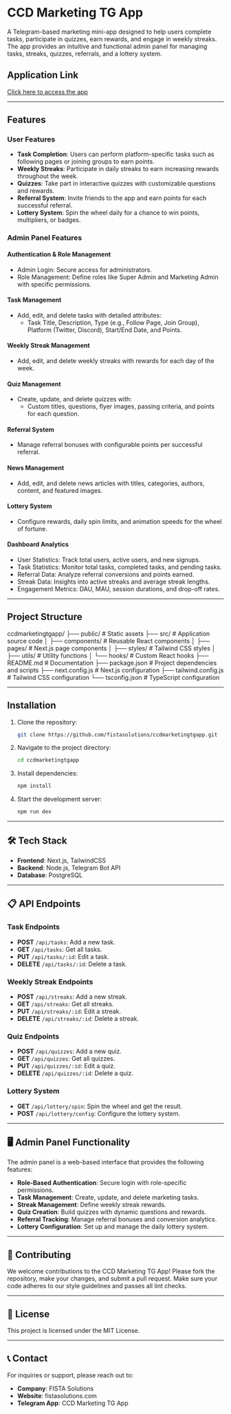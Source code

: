 # CCD Marketing TG App

A Telegram-based marketing mini-app designed to help users complete tasks, participate in quizzes, earn rewards, and engage in weekly streaks. The app provides an intuitive and functional admin panel for managing tasks, streaks, quizzes, referrals, and a lottery system.

## Application Link
[Click here to access the app](https://t.me/fistaapp000001ccd_bot)

---

## Features

### User Features
- **Task Completion**: Users can perform platform-specific tasks such as following pages or joining groups to earn points.
- **Weekly Streaks**: Participate in daily streaks to earn increasing rewards throughout the week.
- **Quizzes**: Take part in interactive quizzes with customizable questions and rewards.
- **Referral System**: Invite friends to the app and earn points for each successful referral.
- **Lottery System**: Spin the wheel daily for a chance to win points, multipliers, or badges.

### Admin Panel Features
#### Authentication & Role Management
- Admin Login: Secure access for administrators.
- Role Management: Define roles like Super Admin and Marketing Admin with specific permissions.

#### Task Management
- Add, edit, and delete tasks with detailed attributes:
  - Task Title, Description, Type (e.g., Follow Page, Join Group), Platform (Twitter, Discord), Start/End Date, and Points.

#### Weekly Streak Management
- Add, edit, and delete weekly streaks with rewards for each day of the week.

#### Quiz Management
- Create, update, and delete quizzes with:
  - Custom titles, questions, flyer images, passing criteria, and points for each question.

#### Referral System
- Manage referral bonuses with configurable points per successful referral.

#### News Management
- Add, edit, and delete news articles with titles, categories, authors, content, and featured images.

#### Lottery System
- Configure rewards, daily spin limits, and animation speeds for the wheel of fortune.

#### Dashboard Analytics
- User Statistics: Track total users, active users, and new signups.
- Task Statistics: Monitor total tasks, completed tasks, and pending tasks.
- Referral Data: Analyze referral conversions and points earned.
- Streak Data: Insights into active streaks and average streak lengths.
- Engagement Metrics: DAU, MAU, session durations, and drop-off rates.

---

## Project Structure

ccdmarketingtgapp/
├── public/                # Static assets
├── src/                   # Application source code
│   ├── components/        # Reusable React components
│   ├── pages/             # Next.js page components
│   ├── styles/            # Tailwind CSS styles
│   ├── utils/             # Utility functions
│   └── hooks/             # Custom React hooks
├── README.md              # Documentation
├── package.json           # Project dependencies and scripts
├── next.config.js         # Next.js configuration
├── tailwind.config.js     # Tailwind CSS configuration
└── tsconfig.json          # TypeScript configuration

---

## Installation

1. Clone the repository:
   ```bash
   git clone https://github.com/fistasolutions/ccdmarketingtgapp.git
   ```

2. Navigate to the project directory:
   ```bash
   cd ccdmarketingtgapp
   ```

3. Install dependencies:
   ```bash
   npm install
   ```

4. Start the development server:
   ```bash
   npm run dev
   ```

---

## 🛠️ Tech Stack

- **Frontend**: Next.js, TailwindCSS
- **Backend**: Node.js, Telegram Bot API
- **Database**: PostgreSQL

---

## 📋 API Endpoints

### **Task Endpoints**
- **POST** `/api/tasks`: Add a new task.
- **GET** `/api/tasks`: Get all tasks.
- **PUT** `/api/tasks/:id`: Edit a task.
- **DELETE** `/api/tasks/:id`: Delete a task.

### **Weekly Streak Endpoints**
- **POST** `/api/streaks`: Add a new streak.
- **GET** `/api/streaks`: Get all streaks.
- **PUT** `/api/streaks/:id`: Edit a streak.
- **DELETE** `/api/streaks/:id`: Delete a streak.

### **Quiz Endpoints**
- **POST** `/api/quizzes`: Add a new quiz.
- **GET** `/api/quizzes`: Get all quizzes.
- **PUT** `/api/quizzes/:id`: Edit a quiz.
- **DELETE** `/api/quizzes/:id`: Delete a quiz.

### **Lottery System**
- **GET** `/api/lottery/spin`: Spin the wheel and get the result.
- **POST** `/api/lottery/config`: Configure the lottery system.

---

## 🖥️ Admin Panel Functionality

The admin panel is a web-based interface that provides the following features:

- **Role-Based Authentication**: Secure login with role-specific permissions.
- **Task Management**: Create, update, and delete marketing tasks.
- **Streak Management**: Define weekly streak rewards.
- **Quiz Creation**: Build quizzes with dynamic questions and rewards.
- **Referral Tracking**: Manage referral bonuses and conversion analytics.
- **Lottery Configuration**: Set up and manage the daily lottery system.

---

## 🤝 Contributing

We welcome contributions to the CCD Marketing TG App! Please fork the repository, make your changes, and submit a pull request. Make sure your code adheres to our style guidelines and passes all lint checks.

---

## 📜 License

This project is licensed under the MIT License.

---

## 📞 Contact

For inquiries or support, please reach out to:

- **Company**: FISTA Solutions
- **Website**: fistasolutions.com
- **Telegram App**: CCD Marketing TG App
